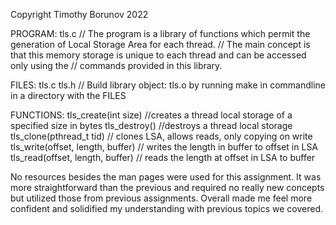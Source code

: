 Copyright Timothy Borunov 2022

PROGRAM: tls.c
// The program is a library of functions which permit the generation of Local Storage Area for each thread.
// The main concept is that this memory storage is unique to each thread and can be accessed only using the 
// commands provided in this library.

FILES: tls.c tls.h 
// Build library object: tls.o by running make in commandline in a directory with the FILES

FUNCTIONS:
  tls_create(int size) //creates a thread local storage of a specified size in bytes
  tls_destroy()    //destroys a thread local storage
  tls_clone(pthread_t tid) // clones LSA, allows reads, only copying on write
  tls_write(offset, length, buffer) // writes the length in buffer to offset in LSA
  tls_read(offset, length, buffer) // reads the length at offset in LSA to buffer

No resources besides the man pages were used for this assignment. It was more straightforward than the previous
and required no really new concepts but utilized those from previous assignments. Overall made me feel more confident
and solidified my understanding with previous topics we covered.